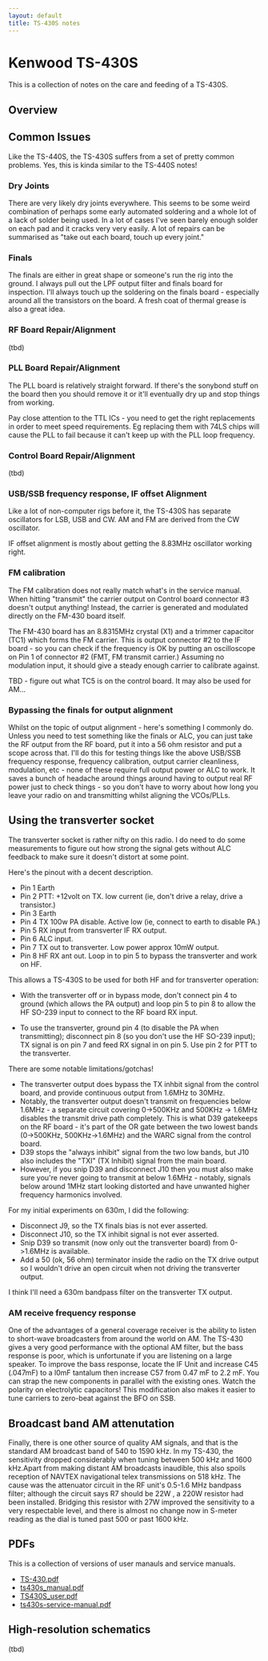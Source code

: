 ```yaml
---
layout: default
title: TS-430S notes
---
```


# Kenwood TS-430S

This is a collection of notes on the care and feeding of a TS-430S.

## Overview


## Common Issues

Like the TS-440S, the TS-430S suffers from a set of pretty common problems.
Yes, this is kinda similar to the TS-440S notes!

### Dry Joints

There are very likely dry joints everywhere.  This seems to be some weird
combination of perhaps some early automated soldering and a whole lot of
a lack of solder being used.  In a lot of cases I've seen barely enough
solder on each pad and it cracks very very easily.  A lot of repairs can
be summarised as "take out each board, touch up every joint."

### Finals

The finals are either in great shape or someone's run the rig into the ground.
I always pull out the LPF output filter and finals board for inspection.
I'll always touch up the soldering on the finals board - especially around all
the transistors on the board.  A fresh coat of thermal grease is also a great idea.

### RF Board Repair/Alignment

(tbd)

### PLL Board Repair/Alignment

The PLL board is relatively straight forward.  If there's the sonybond
stuff on the board then you should remove it or it'll eventually dry up
and stop things from working.

Pay close attention to the TTL ICs - you need to get the right replacements
in order to meet speed requirements.  Eg replacing them with 74LS chips
will cause the PLL to fail because it can't keep up with the PLL loop
frequency.

### Control Board Repair/Alignment

(tbd)

### USB/SSB frequency response, IF offset Alignment

Like a lot of non-computer rigs before it, the TS-430S has separate oscillators
for LSB, USB and CW.  AM and FM are derived from the CW oscillator.

IF offset alignment is mostly about getting the 8.83MHz oscillator working right.

### FM calibration

The FM calibration does not really match what's in the service manual.
When hitting "transmit" the carrier output on Control board connector #3
doesn't output anything! Instead, the carrier is generated and modulated
directly on the FM-430 board itself.

The FM-430 board has an 8.8315MHz crystal (X1) and a trimmer capacitor
(TC1) which forms the FM carrier. This is output connector #2 to the
IF board - so you can check if the frequency is OK by putting
an oscilloscope on Pin 1 of connector #2 (FMT, FM transmit carrier.)
Assuming no modulation input, it should give a steady enough carrier
to calibrate against.

TBD - figure out what TC5 is on the control board. It may also be used
for AM...

### Bypassing the finals for output alignment

Whilst on the topic of output alignment - here's something I commonly do.
Unless you need to test something like the finals or ALC, you can just
take the RF output from the RF board, put it into a 56 ohm resistor and
put a scope across that.  I'll do this for testing things like the above
USB/SSB frequency response, frequency calibration, output carrier cleanliness,
modulation, etc - none of these require full output power or ALC to work.
It saves a bunch of headache around things around having to output real RF
power just to check things - so you don't have to worry about how long
you leave your radio on and transmitting whilst aligning the VCOs/PLLs.

## Using the transverter socket

The transverter socket is rather nifty on this radio. I do need to do some
measurements to figure out how strong the signal gets without ALC feedback
to make sure it doesn't distort at some point.

Here's the pinout with a decent description.

 * Pin 1 Earth
 * Pin 2 PTT: +12volt on TX. low current (ie, don't drive a relay, drive a transistor.)
 * Pin 3 Earth
 * Pin 4 TX 100w PA disable. Active low (ie, connect to earth to disable PA.)
 * Pin 5 RX input from transverter IF RX output.
 * Pin 6 ALC input.
 * Pin 7 TX out to transverter. Low power approx 10mW output.
 * Pin 8 HF RX ant out. Loop in to pin 5 to bypass the transverter and work on HF.

This allows a TS-430S to be used for both HF and for transverter operation:

 * With the transverter off or in bypass mode, don't connect pin 4 to ground (which
   allows the PA output) and loop pin 5 to pin 8 to allow the HF SO-239 input to
   connect to the RF board RX input.

 * To use the transverter, ground pin 4 (to disable the PA when transmitting);
   disconnect pin 8 (so you don't use the HF SO-239 input); TX signal is on pin 7
   and feed RX signal in on pin 5.  Use pin 2 for PTT to the transverter.

There are some notable limitations/gotchas!

 * The transverter output does bypass the TX inhbit signal from the control
   board, and provide continuous output from 1.6MHz to 30MHz.
 * Notably, the transverter output doesn't transmit on frequencies below
   1.6MHz - a separate circuit covering 0->500KHz and 500KHz -> 1.6MHz
   disables the transmit drive path completely.  This is what D39 gatekeeps
   on the RF board - it's part of the OR gate between the two lowest
   bands (0->500KHz, 500KHz->1.6MHz) and the WARC signal from the control
   board.
 * D39 stops the "always inhibit" signal from the two low bands, but J10
   also includes the "TXI" (TX Inhibit) signal from the main board.
 * However, if you snip D39 and disconnect J10 then you must also make
   sure you're never going to transmit at below 1.6MHz - notably, signals
   below around 1MHz start looking distorted and have unwanted higher
   frequency harmonics involved.

For my initial experiments on 630m, I did the following:

 * Disconnect J9, so the TX finals bias is not ever asserted.
 * Disconnect J10, so the TX inhibit signal is not ever asserted.
 * Snip D39 so transmit (now only out the transverter board) from
   0->1.6MHz is available.
 * Add a 50 (ok, 56 ohm) terminator inside the radio on the TX drive
   output so I wouldn't drive an open circuit when not driving the
   transverter output.

I think I'll need a 630m bandpass filter on the transverter TX output.

### AM receive frequency response

One of the advantages of a general coverage receiver is the ability to listen to
short-wave broadcasters from around the world on AM. The TS-430 gives a very good
performance with the optional AM filter, but the bass response is poor, which
is unfortunate if you are listening on a large speaker. To improve the bass response,
locate the IF Unit and increase C45 (.047mF) to a l0mF tantalum then increase C57
from 0.47 mF to 2.2 mF. You can strap the new components in parallel with the
existing ones. Watch the polarity on electrolytic capacitors!
This modification also makes it easier to tune carriers to zero-beat
against the BFO on SSB.

## Broadcast band AM attenutation

Finally, there is one other source of quality AM signals, and that is the
standard AM broadcast band of 540 to 1590 kHz. In my TS-430, the sensitivity
dropped considerably when tuning between 500 kHz and 1600 kHz.Apart from
making distant AM broadcasts inaudible, this also spoils reception of NAVTEX
navigational telex transmissions on 518 kHz. The cause was the attenuator
circuit in the RF unit's 0.5-1.6 MHz bandpass filter; although the circuit
says R7 should be 22W , a 220W resistor had been installed.
Bridging this resistor with 27W improved the sensitivity to a very
respectable level, and there is almost no change now in S-meter
reading as the dial is tuned past 500 or past 1600 kHz.

## PDFs

This is a collection of versions of user manauls and service manuals.

 * [TS-430.pdf](TS-430.pdf)
 * [ts430s_manual.pdf](ts430s_manual.pdf)
 * [TS430S_user.pdf](TS430S_user.pdf)
 * [ts430s-service-manual.pdf](ts430s-service-manual.pdf)

## High-resolution schematics

(tbd)


